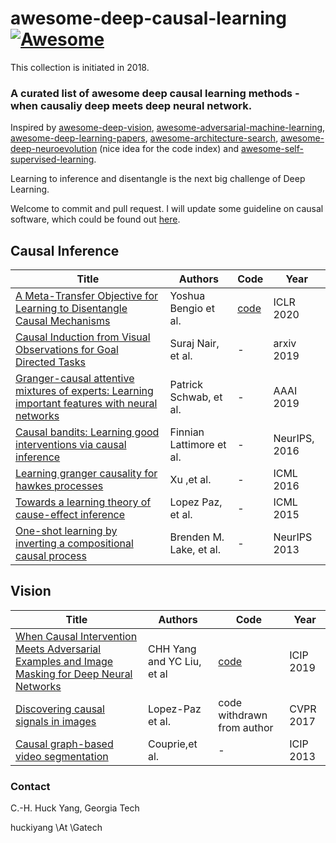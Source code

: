 # awesome-deep-causal-learning[![Awesome](https://awesome.re/badge.svg)](https://awesome.re)


This collection is initiated in 2018.

### A curated list of awesome deep causal learning methods - when causaliy deep meets deep neural network. 

Inspired by [awesome-deep-vision](https://github.com/kjw0612/awesome-deep-vision), [awesome-adversarial-machine-learning](https://github.com/yenchenlin/awesome-adversarial-machine-learning), [awesome-deep-learning-papers](https://github.com/terryum/awesome-deep-learning-papers), [awesome-architecture-search](https://github.com/markdtw/awesome-architecture-search), [awesome-deep-neuroevolution](https://github.com/Alro10/awesome-deep-neuroevolution) (nice idea for the code index) and [awesome-self-supervised-learning](https://github.com/jason718/awesome-self-supervised-learning).

Learning to inference and disentangle is the next big challenge of Deep Learning.

Welcome to commit and pull request. I will update some guideline on causal software, which could be found out [here](https://github.com/huckiyang/awesome-deep-causal-learning/blob/master/causal_learning_software.md).

## Causal Inference 

| Title | Authors | Code | Year |
| ----- | ------- | -------- | ---- |
|[A Meta-Transfer Objective for Learning to Disentangle Causal Mechanisms](https://arxiv.org/abs/1901.10912)|Yoshua Bengio et al.|[code](https://github.com/authors-1901-10912/A-Meta-Transfer-Objective-For-Learning-To-Disentangle-Causal-Mechanisms)|ICLR 2020|
|[Causal Induction from Visual Observations for Goal Directed Tasks](https://arxiv.org/abs/1910.01751)|Suraj Nair, et al.|-|arxiv 2019|
| [Granger-causal attentive mixtures of experts: Learning important features with neural networks](https://wvvw.aaai.org/ojs/index.php/AAAI/article/download/4412/4290)|Patrick Schwab, et al.|-|AAAI 2019|
| [Causal bandits: Learning good interventions via causal inference](http://papers.nips.cc/paper/6195-causal-bandits-learning-good-interventions-via-causal-inference) |Finnian Lattimore et al.| -|NeurIPS, 2016|
|[Learning granger causality for hawkes processes](http://proceedings.mlr.press/v48/xuc16.pdf)| Xu ,et al.|- |ICML 2016|
|[Towards a learning theory of cause-effect inference](http://proceedings.mlr.press/v37/lopez-paz15.pdf)|Lopez Paz, et al.|-|ICML 2015|
| [One-shot learning by inverting a compositional causal process](http://papers.nips.cc/paper/5128-one-shot-learning-by-inverting-a-compositional-causal-process)| Brenden M. Lake, et al. |  - |  NeurIPS 2013 |


## Vision
| Title | Authors | Code | Year |
| ----- | ------- | -------- | ---- |
|[When Causal Intervention Meets Adversarial Examples and Image Masking for Deep Neural Networks](https://arxiv.org/abs/1902.03380)|CHH Yang and YC Liu, et al|[code](https://github.com/jjaacckkyy63/Causal-Intervention-AE-wAdvImg)|ICIP 2019|
| [Discovering causal signals in images](http://openaccess.thecvf.com/content_cvpr_2017/html/Lopez-Paz_Discovering_Causal_Signals_CVPR_2017_paper.html)|Lopez-Paz et al.|code withdrawn from author|CVPR 2017|
| [Causal graph-based video segmentation](https://ieeexplore.ieee.org/abstract/document/6738875)|Couprie,et al.|-|ICIP 2013|


### Contact
C.-H. Huck Yang, Georgia Tech

huckiyang \At \Gatech
